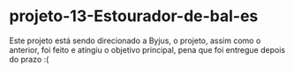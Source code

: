 # projeto-13-Estourador-de-bal-es
Este projeto está sendo direcionado a Byjus, o projeto, assim como o anterior, foi feito e atingiu o objetivo principal, pena que foi entregue depois do prazo :(
